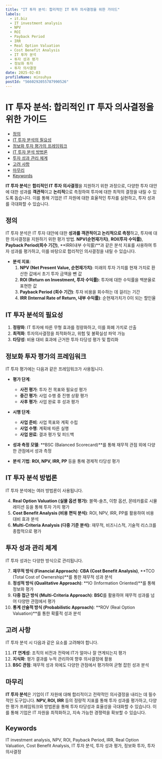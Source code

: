 ```yaml
---
title: "IT 투자 분석: 합리적인 IT 투자 의사결정을 위한 가이드"
labels:
  - it.biz
  - IT investment analysis
  - NPV
  - ROI
  - Payback Period
  - IRR
  - Real Option Valuation
  - Cost Benefit Analysis
  - IT 투자 분석
  - 투자 성과 평가
  - 정보화 투자
  - 투자 의사결정
date: 2025-02-03
profileName: minsuhya
postId: "5660292055787990526"
---
```



# IT 투자 분석: 합리적인 IT 투자 의사결정을 위한 가이드

<!-- mtoc-start -->

- [정의](#정의)
- [IT 투자 분석의 필요성](#it-투자-분석의-필요성)
- [정보화 투자 평가의 프레임워크](#정보화-투자-평가의-프레임워크)
- [IT 투자 분석 방법론](#it-투자-분석-방법론)
- [투자 성과 관리 체계](#투자-성과-관리-체계)
- [고려 사항](#고려-사항)
- [마무리](#마무리)
- [Keywords](#keywords)

<!-- mtoc-end -->

**IT 투자 분석**은 **합리적인 IT 투자 의사결정**을 지원하기 위한 과정으로, 다양한 투자 대안에 대한 성과를 **객관적**이고 **논리적**으로 측정하여 투자에 대한 최적의 결정을 내릴 수 있도록 돕습니다. 이를 통해 기업은 IT 자원에 대한 효율적인 투자를 실현하고, 투자 성과를 극대화할 수 있습니다.

## 정의

IT 투자 분석은 IT 투자 대안에 대한 **성과를 객관적이고 논리적으로 측정**하고, 투자에 대한 의사결정을 지원하기 위한 평가 방법.
**NPV(순현재가치)**, **ROI(투자 수익률)**, **Payback Period(회수 기간)**, **IRR(내부 수익률)**과 같은 분석 지표를 사용하여 투자 성과를 평가하고, 이를 바탕으로 합리적인 의사결정을 내릴 수 있습니다.

- **분석 지표**:
  1. **NPV (Net Present Value, 순현재가치)**: 미래의 투자 가치를 현재 가치로 환산한 값에서 초기 투자 금액을 뺀 값
  2. **ROI (Return on Investment, 투자 수익률)**: 투자에 대한 수익률을 백분율로 표현한 값
  3. **Payback Period (회수 기간)**: 투자 비용을 회수하는 데 걸리는 기간
  4. **IRR (Internal Rate of Return, 내부 수익률)**: 순현재가치가 0이 되는 할인율

## IT 투자 분석의 필요성

1. **정량화**: IT 투자에 따른 무형 효과를 정량화하고, 이를 화폐 가치로 산출
2. **최적화**: 투자의사결정을 최적화하고, 위험 및 불확실성 파악 가능
3. **타당성**: 비용 대비 효과에 근거한 투자 타당성 평가 및 합리화

## 정보화 투자 평가의 프레임워크

IT 투자 평가에는 다음과 같은 프레임워크가 사용됩니다.

- **평가 단계**:

  - **사전 평가**: 투자 전 목표와 필요성 평가
  - **중간 평가**: 사업 수행 중 진행 상황 평가
  - **사후 평가**: 사업 완료 후 성과 평가

- **시행 단계**:

  - **사업 준비**: 사업 목표와 계획 수립
  - **사업 수행**: 계획에 따른 실행
  - **사업 완료**: 결과 평가 및 피드백

- **성과 측정 모델**: **BSC (Balanced Scorecard)**를 통해 재무적 관점 외에 다양한 관점에서 성과 측정
- **분석 기법**: **ROI, NPV, IRR, PP** 등을 통해 경제적 타당성 평가

## IT 투자 분석 방법론

IT 투자 분석에는 여러 방법론이 사용됩니다.

4. **Real Option Valuation (실물 옵션 평가)**: 블랙-숄츠, 이항 옵션, 몬테카를로 시뮬레이션 등을 통해 투자 가치 평가
5. **Cost Benefit Analysis (비용 편익 분석)**: ROI, NPV, IRR, PP를 활용하여 비용 대비 효과 분석
6. **Multi-Criteria Analysis (다중 기준 분석)**: 재무적, 비즈니스적, 기술적 리스크를 종합적으로 평가

## 투자 성과 관리 체계

IT 투자 성과는 다양한 방식으로 관리됩니다.

7. **재무적 방식 (Financial Approach)**: **CBA (Cost Benefit Analysis)**, **TCO (Total Cost of Ownership)**를 통한 재무적 성과 분석
8. **정성적 방식 (Qualitative Approach)**: **IO (Information Oriented)**를 통해 정보화 평가
9. **다중 접근 방식 (Multi-Criteria Approach)**: **BSC**를 활용하여 재무적 성과를 넘어 다양한 관점에서 평가
10. **통계 산술적 방식 (Probabilistic Approach)**: **ROV (Real Option Valuation)**를 통한 확률적 성과 분석

## 고려 사항

IT 투자 분석 시 다음과 같은 요소를 고려해야 합니다.

11. **IT 연계성**: 조직의 비전과 전략에 IT가 얼마나 잘 연계되는지 평가
12. **지식화**: 평가 결과를 누적 관리하여 향후 의사결정에 활용
13. **BSC 관점**: 재무적 성과 외에도 다양한 관점에서 평가하여 균형 잡힌 성과 분석

## 마무리

**IT 투자 분석**은 기업이 IT 자원에 대해 합리적이고 전략적인 의사결정을 내리는 데 필수적인 도구입니다. **NPV, ROI, IRR** 등의 정량적 지표를 통해 투자 성과를 평가하고, 다양한 평가 프레임워크와 방법론을 통해 투자 타당성과 효율성을 극대화할 수 있습니다. 이를 통해 기업은 IT 자원을 최적화하고, 지속 가능한 경쟁력을 확보할 수 있습니다.

## Keywords

IT investment analysis, NPV, ROI, Payback Period, IRR, Real Option Valuation, Cost Benefit Analysis, IT 투자 분석, 투자 성과 평가, 정보화 투자, 투자 의사결정